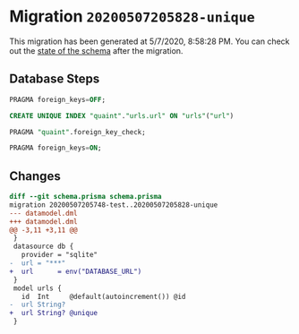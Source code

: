 # Migration `20200507205828-unique`

This migration has been generated at 5/7/2020, 8:58:28 PM.
You can check out the [state of the schema](./schema.prisma) after the migration.

## Database Steps

```sql
PRAGMA foreign_keys=OFF;

CREATE UNIQUE INDEX "quaint"."urls.url" ON "urls"("url")

PRAGMA "quaint".foreign_key_check;

PRAGMA foreign_keys=ON;
```

## Changes

```diff
diff --git schema.prisma schema.prisma
migration 20200507205748-test..20200507205828-unique
--- datamodel.dml
+++ datamodel.dml
@@ -3,11 +3,11 @@
 }
 datasource db {
   provider = "sqlite"
-  url = "***"
+  url      = env("DATABASE_URL")
 }
 model urls {
   id  Int     @default(autoincrement()) @id
-  url String?
+  url String? @unique
 }
```


